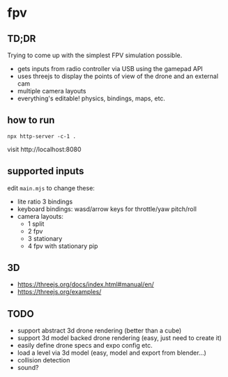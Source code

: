 # fpv

## TD;DR

Trying to come up with the simplest FPV simulation possible.

- gets inputs from radio controller via USB using the gamepad API
- uses threejs to display the points of view of the drone and an external cam
- multiple camera layouts
- everything's editable! physics, bindings, maps, etc.


## how to run

`npx http-server -c-1 .`

visit http://localhost:8080


## supported inputs

edit `main.mjs` to change these:
- lite ratio 3 bindings
- keyboard bindings: wasd/arrow keys for throttle/yaw pitch/roll
- camera layouts:
    - 1 split
    - 2 fpv
    - 3 stationary
    - 4 fpv with stationary pip


## 3D

- https://threejs.org/docs/index.html#manual/en/
- https://threejs.org/examples/


## TODO

- support abstract 3d drone rendering (better than a cube)
- support 3d model backed drone rendering (easy, just need to create it)
- easily define drone specs and expo config etc.
- load a level via 3d model (easy, model and export from blender...)
- collision detection
- sound?
